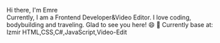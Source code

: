 Hi there, I'm Emre <br>
Currently, I am a Frontend Developer&Video Editor. I love coding, bodybuilding and traveling.
Glad to see you here! 😄
📍 Currently base at: Izmir
HTML,CSS,C#,JavaScript,Video-Edit

<!---
emreno135/emreno135 is a ✨ special ✨ repository because its `README.md` (this file) appears on your GitHub profile.
You can click the Preview link to take a look at your changes.
--->
